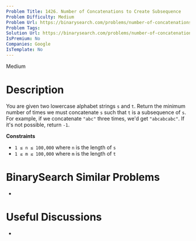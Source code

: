 ```yaml
---
Problem Title: 1426. Number of Concatenations to Create Subsequence
Problem Difficulty: Medium
Problem Url: https://binarysearch.com/problems/number-of-concatenations-to-create-subsequence/
Problem Tags: 
Solution Url: https://binarysearch.com/problems/number-of-concatenations-to-create-subsequence/solutions/
IsPremium: No
Companies: Google
IsTemplate: No
---
```


<span style="color: ;">Medium</span>

# Description

You are given two lowercase alphabet strings `s` and `t`. Return the minimum number of times we must concatenate `s` such that `t` is a subsequence of `s`. For example, if we concatenate `"abc"` three times, we'd get `"abcabcabc"`. If it's not possible, return `-1`.

**Constraints**
- `1 ≤ n ≤ 100,000` where `n` is the length of `s`
- `1 ≤ m ≤ 100,000` where `m` is the length of `t`

# BinarySearch Similar Problems

- []()

# Useful Discussions

- []()
